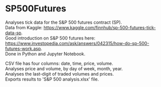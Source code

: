 # SP500Futures
Analyses tick data for the  S&amp;P 500 futures contract (SP). \
Data from Kaggle: https://www.kaggle.com/finnhub/sp-500-futures-tick-data-sp. \
Good introduction on  S&P 500 futures here: https://www.investopedia.com/ask/answers/042315/how-do-sp-500-futures-work.asp. \
Done in Python and Jupyter Notebook.

CSV file has four columns: date, time, price, volume. \
Analyses price and volume, by day of week, month, year. \
Analyses the last-digit of traded volumes and prices. \
Exports results to 'S&P 500 analysis.xlsx' file.
